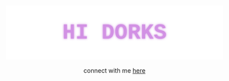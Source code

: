 ![](./header.svg)

<div align="center">
  <p>connect with me <a href="https://t.me/nuclearsalmon">here</a></p>
</div>
